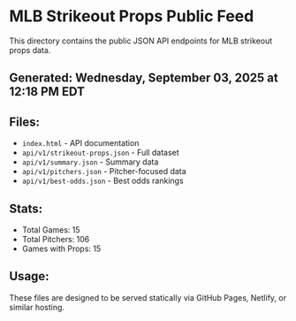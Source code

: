 # MLB Strikeout Props Public Feed

This directory contains the public JSON API endpoints for MLB strikeout props data.

## Generated: Wednesday, September 03, 2025 at 12:18 PM EDT

## Files:
- `index.html` - API documentation
- `api/v1/strikeout-props.json` - Full dataset
- `api/v1/summary.json` - Summary data
- `api/v1/pitchers.json` - Pitcher-focused data  
- `api/v1/best-odds.json` - Best odds rankings

## Stats:
- Total Games: 15
- Total Pitchers: 106
- Games with Props: 15

## Usage:
These files are designed to be served statically via GitHub Pages, Netlify, or similar hosting.
